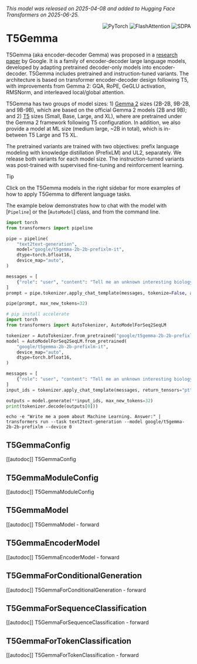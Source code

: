 
<!--Copyright 2025 The HuggingFace Team. All rights reserved.

Licensed under the Apache License, Version 2.0 (the "License"); you may not use this file except in compliance with
the License. You may obtain a copy of the License at

http://www.apache.org/licenses/LICENSE-2.0

Unless required by applicable law or agreed to in writing, software distributed under the License is distributed on
an "AS IS" BASIS, WITHOUT WARRANTIES OR CONDITIONS OF ANY KIND, either express or implied. See the License for the
specific language governing permissions and limitations under the License.

⚠️ Note that this file is in Markdown but contain specific syntax for our doc-builder (similar to MDX) that may not be
rendered properly in your Markdown viewer.

-->
*This model was released on 2025-04-08 and added to Hugging Face Transformers on 2025-06-25.*
<div style="float: right;">
    <div class="flex flex-wrap space-x-1">
        <img alt="PyTorch" src="https://img.shields.io/badge/PyTorch-DE3412?style=flat&logo=pytorch&logoColor=white">
        <img alt="FlashAttention" src="https://img.shields.io/badge/%E2%9A%A1%EF%B8%8E%20FlashAttention-eae0c8?style=flat">
        <img alt="SDPA" src="https://img.shields.io/badge/SDPA-DE3412?style=flat&logo=pytorch&logoColor=white">
    </div>
</div>

# T5Gemma

T5Gemma (aka encoder-decoder Gemma) was proposed in a [research paper](https://huggingface.co/papers/2504.06225) by Google. It is a family of encoder-decoder large language models, developed by adapting pretrained decoder-only models into encoder-decoder. T5Gemma includes pretrained and instruction-tuned variants. The architecture is based on transformer encoder-decoder design following T5, with improvements from Gemma 2: GQA, RoPE, GeGLU activation, RMSNorm, and interleaved local/global attention.

T5Gemma has two groups of model sizes: 1) [Gemma 2](https://ai.google.dev/gemma/docs/core/model_card_2) sizes (2B-2B, 9B-2B, and 9B-9B), which are based on the official Gemma 2 models (2B and 9B); and 2) [T5](https://huggingface.co/papers/1910.10683) sizes (Small, Base, Large, and XL), where are pretrained under the Gemma 2 framework following T5 configuration. In addition, we also provide a model at ML size (medium large, ~2B in total), which is in-between T5 Large and T5 XL.

The pretrained variants are trained with two objectives: prefix language modeling with knowledge distillation (PrefixLM) and UL2, separately. We release both variants for each model size. The instruction-turned variants was post-trained with supervised fine-tuning and reinforcement learning.

> [!TIP]
> Click on the T5Gemma models in the right sidebar for more examples of how to apply T5Gemma to different language tasks.

The example below demonstrates how to chat with the model with [`Pipeline`] or the [`AutoModel`] class, and from the command line.

<hfoptions id="usage">
<hfoption id="Pipeline">

```python
import torch
from transformers import pipeline

pipe = pipeline(
    "text2text-generation",
    model="google/t5gemma-2b-2b-prefixlm-it",
    dtype=torch.bfloat16,
    device_map="auto",
)

messages = [
    {"role": "user", "content": "Tell me an unknown interesting biology fact about the brain."},
]
prompt = pipe.tokenizer.apply_chat_template(messages, tokenize=False, add_generation_prompt=True)

pipe(prompt, max_new_tokens=32)
```

</hfoption>
<hfoption id="AutoModel">

```python
# pip install accelerate
import torch
from transformers import AutoTokenizer, AutoModelForSeq2SeqLM

tokenizer = AutoTokenizer.from_pretrained("google/t5gemma-2b-2b-prefixlm-it")
model = AutoModelForSeq2SeqLM.from_pretrained(
    "google/t5gemma-2b-2b-prefixlm-it",
    device_map="auto",
    dtype=torch.bfloat16,
)

messages = [
    {"role": "user", "content": "Tell me an unknown interesting biology fact about the brain."},
]
input_ids = tokenizer.apply_chat_template(messages, return_tensors="pt", return_dict=True, add_generation_prompt=True).to(model.device)

outputs = model.generate(**input_ids, max_new_tokens=32)
print(tokenizer.decode(outputs[0]))
```

</hfoption>
<hfoption id="transformers CLI">

```
echo -e "Write me a poem about Machine Learning. Answer:" | transformers run --task text2text-generation --model google/t5gemma-2b-2b-prefixlm --device 0
```

</hfoption>
</hfoptions>

## T5GemmaConfig

[[autodoc]] T5GemmaConfig

## T5GemmaModuleConfig

[[autodoc]] T5GemmaModuleConfig

## T5GemmaModel

[[autodoc]] T5GemmaModel
    - forward

## T5GemmaEncoderModel

[[autodoc]] T5GemmaEncoderModel
    - forward

## T5GemmaForConditionalGeneration

[[autodoc]] T5GemmaForConditionalGeneration
    - forward

## T5GemmaForSequenceClassification

[[autodoc]] T5GemmaForSequenceClassification
    - forward

## T5GemmaForTokenClassification

[[autodoc]] T5GemmaForTokenClassification
    - forward
